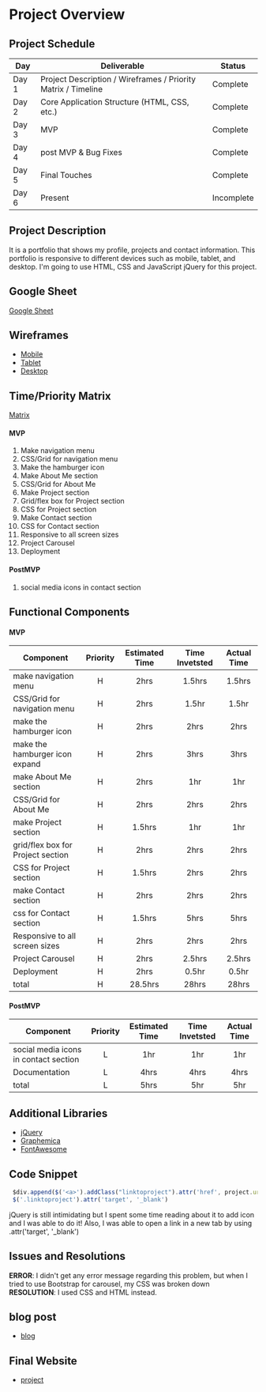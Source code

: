 # Project Overview

## Project Schedule

|  Day | Deliverable | Status
|---|---| ---|
|Day 1| Project Description / Wireframes / Priority Matrix / Timeline| Complete
|Day 2| Core Application Structure (HTML, CSS, etc.) | Complete
|Day 3| MVP | Complete
|Day 4| post MVP & Bug Fixes | Complete
|Day 5| Final Touches  | Complete
|Day 6| Present  | Incomplete


## Project Description
It is a portfolio that shows my profile, projects and contact information.
This portfolio is responsive to different devices such as mobile, tablet, and desktop. I'm going to use HTML, CSS and JavaScript jQuery for this project.

## Google Sheet

[Google Sheet](https://docs.google.com/spreadsheets/d/17pKLKcKpLI0lPHyigkDAjgCk2h_nSYcLOziO22KOGRQ/edit?usp=sharing)

## Wireframes

- [Mobile](https://res.cloudinary.com/dqduwnrb1/image/upload/v1594523916/project_mobile_gm4vya.png)
- [Tablet](https://res.cloudinary.com/dqduwnrb1/image/upload/v1594523916/project_tablet_nv78m0.png)
- [Desktop](https://res.cloudinary.com/dqduwnrb1/image/upload/v1594523916/project_desktop_vvnkos.png)



## Time/Priority Matrix 
[Matrix](https://docs.google.com/presentation/d/1NXjgKb0sx3a8bXva7Sy3hEhXmCKah-mM6NvYDY1d13w/edit?usp=sharing)

#### MVP 
1. Make navigation menu 
2. CSS/Grid for navigation menu
3. Make the hamburger icon 
4. Make About Me section 
5. CSS/Grid for About Me 
6. Make Project section 
7. Grid/flex box for Project section 
8. CSS for Project section 
9. Make Contact section 
9. CSS for Contact section
10. Responsive to all screen sizes
11. Project Carousel
12. Deployment



#### PostMVP 
1. social media icons in contact section

## Functional Components

#### MVP
| Component | Priority | Estimated Time | Time Invetsted | Actual Time |
| --- | :---: |  :---: | :---: | :---: |
| make navigation menu | H | 2hrs | 1.5hrs | 1.5hrs|
| CSS/Grid for navigation menu | H | 2hrs | 1.5hr | 1.5hr|
| make the hamburger icon  | H | 2hrs | 2hrs | 2hrs|
| make the hamburger icon expand | H | 2hrs | 3hrs | 3hrs|
| make About Me section | H | 2hrs | 1hr | 1hr|
| CSS/Grid for About Me | H | 2hrs | 2hrs | 2hrs|
| make Project section | H | 1.5hrs| 1hr | 1hr |
| grid/flex box for Project section | H | 2hrs| 2hrs | 2hrs |
| CSS for Project section | H | 1.5hrs| 2hrs | 2hrs |
| make Contact section | H | 2hrs| 2hrs | 2hrs |
| css for Contact section | H | 1.5hrs| 5hrs | 5hrs |
| Responsive to all screen sizes | H | 2hrs| 2hrs | 2hrs |
| Project Carousel | H | 2hrs| 2.5hrs | 2.5hrs |
| Deployment | H | 2hrs| 0.5hr | 0.5hr |
| total | H | 28.5hrs| 28hrs | 28hrs |

#### PostMVP
| Component | Priority | Estimated Time | Time Invetsted | Actual Time |
| --- | :---: |  :---: | :---: | :---: |
| social media icons in contact section | L | 1hr | 1hr | 1hr|
| Documentation | L | 4hrs | 4hrs | 4hrs|
| total | L | 5hrs | 5hr | 5hr|

## Additional Libraries
 - [jQuery](https://jquery.com/)
 - [Graphemica](https://graphemica.com/)
 - [FontAwesome](https://fontawesome.com/)
 

## Code Snippet
```js
 $div.append($('<a>').addClass("linktoproject").attr('href', project.url).html('<i class="fab fa-codepen fa-2x"></i>'))
 $('.linktoproject').attr('target', '_blank') 
 ```
    
 jQuery is still intimidating but I spent some time reading about it to add icon and I was able to do it! 
 Also, I was able to open a link in a new tab by using .attr('target', '_blank')
 

## Issues and Resolutions
**ERROR**: I didn't get any error message regarding this problem, but when I tried to use Bootstrap for carousel, my CSS was broken down
**RESOLUTION**: I used CSS and HTML instead.


## blog post
- [blog](https://seolac.wordpress.com/2020/07/19/portfolio-project/)


## Final Website
- [project](https://app.netlify.com/sites/seolacarrano-portfolio/settings/domain)


